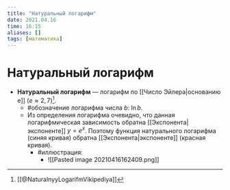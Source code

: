 ```yaml
---
title: "Натуральный логарифм"
date: 2021.04.16
time: 16:15
aliases: []
tags: [математика]
---
```


# Натуральный логарифм

- **Натуральный логарифм** — логарифм по [[Число Эйлера|основанию e]] ($e \approx 2,7$)[^1].
	- #обозначение логарифма числа $b$: $\ln b$.
	- Из определения логарифма очевидно, что данная логарифмическая зависимость обратна [[Экспонента|экспоненте]] $y=e^x$. Поэтому функция натурального логарифма (синяя кривая) обратна [[Экспонента|экспоненте]] (красная кривая).
		- #иллюстрация:
			- ![[Pasted image 20210416162409.png]]

[^1]: [[@NaturalnyyLogarifmVikipediya]]